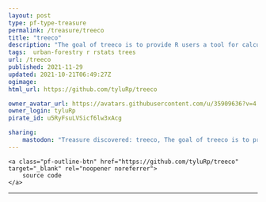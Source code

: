 ```yaml
---
layout: post
type: pf-type-treasure
permalink: /treasure/treeco
title: "treeco"
description: "The goal of treeco is to provide R users a tool for calculating the eco benefits of trees."
tags:  urban-forestry r rstats trees
url: /treeco
published: 2021-11-29
updated: 2021-10-21T06:49:27Z
ogimage: 
html_url: https://github.com/tyluRp/treeco

owner_avatar_url: https://avatars.githubusercontent.com/u/35909636?v=4
owner_login: tyluRp
pirate_id: u5RyFsuLVSicf6lw3xAcg

sharing:
    mastodon: "Treasure discovered: treeco, The goal of treeco is to provide R users a tool for calculating the eco benefits of trees."
---
```


<div class="text-center">
    
    <a class="pf-outline-btn" href="https://github.com/tyluRp/treeco" target="_blank" rel="noopener noreferrer">
        source code
    </a>
    
    
</div>





<div class="pf-night-sky-spacer">
    <div id="pf-night-sky" data-stars="3" data-owner="tyluRp" data-repo="treeco">
        <div id="pf-open-dialog" class="pf-meta-star pf-star-todo"></div>
        <dialog id="pf-star-dialog">
            Star this Repository to putt a smile on the Developers face.
            <div class="pf-row">
                <div class="pf-grow"></div>
                <div><a class="pf-unterlines" href="https://github.com/tyluRp/treeco" target="_blank">VISIT REPOSITORY</a></div>
            </div>
        </dialog>
    </div>
</div>

<hr class="gf-seperator">
